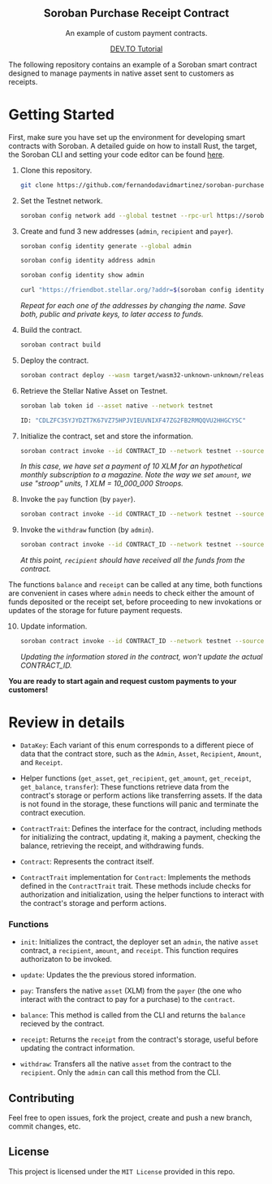 <div align="center">
  <h2>Soroban Purchase Receipt Contract</h2>
  <p>An example of custom payment contracts.</p>
  <a href="https://dev.to/fernandodavidmusician/soroban-purchase-receipt-contract-bg7">DEV.TO Tutorial</a>
</div>

The following repository contains an example of a Soroban smart contract designed to manage payments in native asset sent to customers as receipts.


# Getting Started

First, make sure you have set up the environment for developing smart contracts with Soroban. A detailed guide on how to install Rust, the target, the Soroban CLI and setting your code editor can be found <a href="https://soroban.stellar.org/docs/getting-started/setup">here</a>.

1. Clone this repository.
    ```sh
    git clone https://github.com/fernandodavidmartinez/soroban-purchase-receipt.git
    ```

2. Set the Testnet network.
    ```sh
    soroban config network add --global testnet --rpc-url https://soroban-testnet.stellar.org:443 --network-passphrase "Test SDF Network ; September 2015"
    ```

3. Create and fund 3 new addresses (`admin`, `recipient` and `payer`).
    ```sh
    soroban config identity generate --global admin

    soroban config identity address admin
    
    soroban config identity show admin
    
    curl "https://friendbot.stellar.org/?addr=$(soroban config identity address admin)"
    ```
    
    _Repeat for each one of the addresses by changing the name. Save both, public and private keys, to later access to funds._

4. Build the contract.
    ```sh
    soroban contract build
    ```

5. Deploy the contract.
    ```sh
    soroban contract deploy --wasm target/wasm32-unknown-unknown/release/hello_soroban.wasm --network testnet --source admin
    ```

6. Retrieve the Stellar Native Asset on Testnet.
    ```sh
    soroban lab token id --asset native --network testnet

    ID: "CDLZFC3SYJYDZT7K67VZ75HPJVIEUVNIXF47ZG2FB2RMQQVU2HHGCYSC"
    ```

7. Initialize the contract, set and store the information.
    ```sh
    soroban contract invoke --id CONTRACT_ID --network testnet --source admin -- init --admin admin --asset CDLZFC3SYJYDZT7K67VZ75HPJVIEUVNIXF47ZG2FB2RMQQVU2HHGCYSC --recipient recipient --amount 150000000 --receipt "Magazine monthly subscription = 15 XLM"
    ```

    _In this case, we have set a payment of 10 XLM for an hypothetical monthly subscription to a magazine. Note the way we set `amount`, we use "stroop" units, 1 XLM = 10_000_000 Stroops._

8. Invoke the `pay` function (by `payer`).
    ```sh
    soroban contract invoke --id CONTRACT_ID --network testnet --source payer -- pay --payer payer
    ```

9. Invoke the `withdraw` function (by `admin`).
    ```sh
    soroban contract invoke --id CONTRACT_ID --network testnet --source admin -- withdraw --admin admin
    ```

    _At this point, `recipient` should have received all the funds from the contract._

The functions `balance` and `receipt` can be called at any time, both functions are convenient in cases where `admin` needs to check either the amount of funds deposited or the receipt set, before proceeding to new invokations or updates of the storage for future payment requests.

10. Update information.
    ```sh
    soroban contract invoke --id CONTRACT_ID --network testnet --source admin -- update --admin admin --recipient recipient --amount 100000000 --receipt "Magazine monthly subscription = 10 XLM"
    ```

    _Updating the information stored in the contract, won't update the actual CONTRACT_ID._

**You are ready to start again and request custom payments to your customers!**

# Review in details

- `DataKey`: Each variant of this enum corresponds to a different piece of data that the contract store, such as the `Admin`, `Asset`, `Recipient`, `Amount`, and `Receipt`. 

- Helper functions (`get_asset`, `get_recipient`, `get_amount`, `get_receipt`, `get_balance`, `transfer`): These functions retrieve data from the contract's storage or perform actions like transferring assets. If the data is not found in the storage, these functions will panic and terminate the contract execution.

- `ContractTrait`: Defines the interface for the contract, including methods for initializing the contract, updating it, making a payment, checking the balance, retrieving the receipt, and withdrawing funds.

- `Contract`: Represents the contract itself.

- `ContractTrait` implementation for `Contract`: Implements the methods defined in the `ContractTrait` trait. These methods include checks for authorization and initialization, using the helper functions to interact with the contract's storage and perform actions.

### Functions

- `init`: Initializes the contract, the deployer set an `admin`, the native `asset` contract, a `recipient`, `amount`, and `receipt`. This function requires authorizaton to be invoked.

- `update`: Updates the the previous stored information.

- `pay`: Transfers the native `asset` (XLM) from the `payer` (the one who interact with the contract to pay for a purchase) to the `contract`.

- `balance`: This method is called from the CLI and returns the `balance` recieved by the contract.

- `receipt`: Returns the `receipt` from the contract's storage, useful before updating the contract information.

- `withdraw`: Transfers all the native `asset` from the contract to the `recipient`. Only the `admin` can call this method from the CLI.

## Contributing

Feel free to open issues, fork the project, create and push a new branch, commit changes, etc.

## License

This project is licensed under the `MIT License` provided in this repo.

